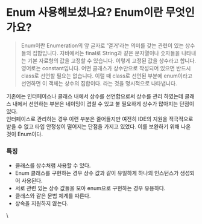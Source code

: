# Enum 사용해보셨나요? Enum이란 무엇인가요?

> Enum이란 Enumeration의 앞 글자로 '열거'라는 의미를 갖는 관련이 있는 상수 들의 집합입니다. 자바에서는 final로 String과 같은 문자열이나 숫자들을 나타내는 기본 자료형의 값을 고정할 수 있습니다. 이렇게 고정된 값을 상수라고 합니다. 영어로는 constant입니다. 어떤 클래스가 상수만으로 작성되어 있으면 반드시 class로 선언할 필요는 없습니다. 이럴 때 class로 선언된 부분에 enum이라고 선언하면 이 객체는 상수의 집합이다. 라는 것을 명시적으로 나타냅니다.

기존에는 인터페이스나 클래스 내에서 상수를 선언함으로써 상수를 관리 하였는데 클래스 내에서 선언하는 부분은 네이밍이 겹칠 수 있고 불 필요하게 상수가 많아지는 단점이 있다.\
인터페이스로 관리하는 경우 이런 부분은 줄어들지만 여전히 IDE의 지원을 적극적으로 받을 수 없고 타입 안정성이 떨어지는 단점을 가지고 있었다. 이를 보완하기 위해 나온 것이 Enum이다.

### 특징

* 클래스를 상수처럼 사용할 수 있다.
* Enum 클래스를 구현하는 경우 상수 값과 같이 유일하게 하나의 인스턴스가 생성되어 사용된다.
* 서로 관련 있는 상수 값들을 모아 enum으로 구현하는 경우 유용하다.
* 클래스와 같은 문법 체계를 따른다.
* 상속을 지원하지 않는다.

\
